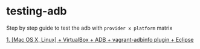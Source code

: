 # testing-adb
Step by step guide to test the adb with `provider x platform` matrix

[1. [Mac OS X, Linux] + VirtualBox + ADB + vagrant-adbinfo plugin + Eclipse](linux_mac_virtualbox.md)
